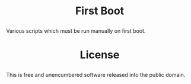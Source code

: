 <!-- This is free and unencumbered software released into the public domain -->

# <p align=center>First Boot

Various scripts which must be run manually on first boot.

# <p align=center>License

This is free and unencumbered software released into the public domain.
